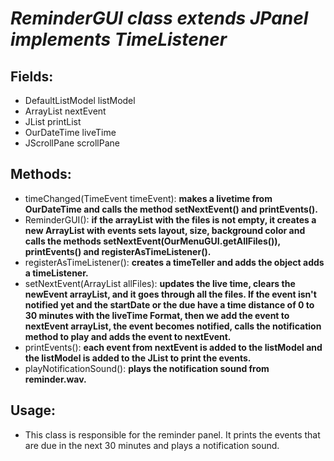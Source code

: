 # *ReminderGUI class extends JPanel implements TimeListener*

## Fields:
- DefaultListModel<JPanel> listModel
- ArrayList<Event> nextEvent
- JList<JPanel> printList
- OurDateTime liveTime
- JScrollPane scrollPane

## Methods:
- timeChanged(TimeEvent timeEvent): **makes a livetime from OurDateTime and calls the method setNextEvent() and printEvents().**
- ReminderGUI(): **if the arrayList with the files is not empty, it creates a new ArrayList with events sets layout, size, background color and calls the methods setNextEvent(OurMenuGUI.getAllFiles()), printEvents() and registerAsTimeListener().**
- registerAsTimeListener(): **creates a timeTeller and adds the object adds a timeListener.**
- setNextEvent(ArrayList<ICSFile> allFiles): **updates the live time, clears the newEvent arrayList, and it goes through all the files. If the event isn't notified yet and the startDate or the due 
have a time distance of 0 to 30 minutes with the liveTime Format, then we add the event to nextEvent arrayList, the event becomes notified, calls the notification method to play and adds the event to nextEvent.**
- printEvents(): **each event from nextEvent is added to the listModel and the listModel is added to the JList to print the events.**
- playNotificationSound(): **plays the notification sound from reminder.wav.**

## Usage:
- This class is responsible for the reminder panel. It prints the events that are due in the next 30 minutes and plays a notification sound.